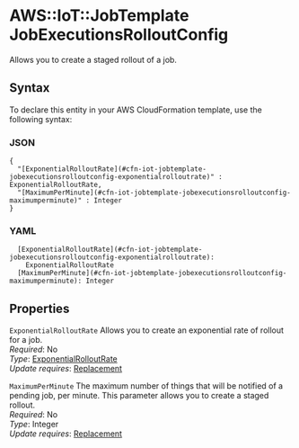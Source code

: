 # AWS::IoT::JobTemplate JobExecutionsRolloutConfig<a name="aws-properties-iot-jobtemplate-jobexecutionsrolloutconfig"></a>

Allows you to create a staged rollout of a job\.

## Syntax<a name="aws-properties-iot-jobtemplate-jobexecutionsrolloutconfig-syntax"></a>

To declare this entity in your AWS CloudFormation template, use the following syntax:

### JSON<a name="aws-properties-iot-jobtemplate-jobexecutionsrolloutconfig-syntax.json"></a>

```
{
  "[ExponentialRolloutRate](#cfn-iot-jobtemplate-jobexecutionsrolloutconfig-exponentialrolloutrate)" : ExponentialRolloutRate,
  "[MaximumPerMinute](#cfn-iot-jobtemplate-jobexecutionsrolloutconfig-maximumperminute)" : Integer
}
```

### YAML<a name="aws-properties-iot-jobtemplate-jobexecutionsrolloutconfig-syntax.yaml"></a>

```
  [ExponentialRolloutRate](#cfn-iot-jobtemplate-jobexecutionsrolloutconfig-exponentialrolloutrate): 
    ExponentialRolloutRate
  [MaximumPerMinute](#cfn-iot-jobtemplate-jobexecutionsrolloutconfig-maximumperminute): Integer
```

## Properties<a name="aws-properties-iot-jobtemplate-jobexecutionsrolloutconfig-properties"></a>

`ExponentialRolloutRate`  <a name="cfn-iot-jobtemplate-jobexecutionsrolloutconfig-exponentialrolloutrate"></a>
Allows you to create an exponential rate of rollout for a job\.  
*Required*: No  
*Type*: [ExponentialRolloutRate](aws-properties-iot-jobtemplate-exponentialrolloutrate.md)  
*Update requires*: [Replacement](https://docs.aws.amazon.com/AWSCloudFormation/latest/UserGuide/using-cfn-updating-stacks-update-behaviors.html#update-replacement)

`MaximumPerMinute`  <a name="cfn-iot-jobtemplate-jobexecutionsrolloutconfig-maximumperminute"></a>
The maximum number of things that will be notified of a pending job, per minute\. This parameter allows you to create a staged rollout\.  
*Required*: No  
*Type*: Integer  
*Update requires*: [Replacement](https://docs.aws.amazon.com/AWSCloudFormation/latest/UserGuide/using-cfn-updating-stacks-update-behaviors.html#update-replacement)